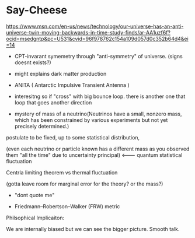 # Say-Cheese

https://www.msn.com/en-us/news/technology/our-universe-has-an-anti-universe-twin-moving-backwards-in-time-study-finds/ar-AA1uzf6f?ocid=msedgntp&pc=U531&cvid=96f978762c154a109d057d0c352b64d4&ei=14

- CPT-invarant symemetry through "anti-symmetry" of universe. (signs doesnt exists?)

- might explains dark matter production

- ANITA ( Antarctic Impulsive Transient Antenna )

- interesitng so if "cross" with big bounce loop. there is another one that loop that goes another direction

- mystery of mass of a neutrino(Neutrinos have a small, nonzero mass, which has been constrained by various experiments but not yet precisely determined.) 

postulate to be fixed, up to some statistical distribution, 

(even each neutrino or particle known has a different mass as you observed them "all the time" due to uncertainty principal) <--- quantum statistical fluctuation 

Centrla limiting theorem vs thermal fluctuation 

(gotta leave room for marginal error for the theory? or the mass?)

- "dont quote me"

- Friedmann–Robertson–Walker (FRW) metric

Philsophical Implicaiton:

We are internally biased but we can see the bigger picture. Smooth talk.
